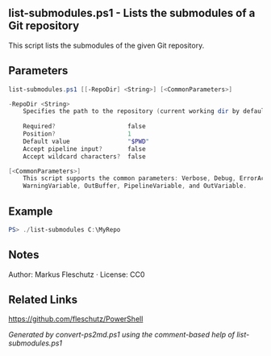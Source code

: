 ## list-submodules.ps1 - Lists the submodules of a Git repository

This script lists the submodules of the given Git repository.

## Parameters
```powershell
list-submodules.ps1 [[-RepoDir] <String>] [<CommonParameters>]

-RepoDir <String>
    Specifies the path to the repository (current working dir by default)
    
    Required?                    false
    Position?                    1
    Default value                "$PWD"
    Accept pipeline input?       false
    Accept wildcard characters?  false

[<CommonParameters>]
    This script supports the common parameters: Verbose, Debug, ErrorAction, ErrorVariable, WarningAction, 
    WarningVariable, OutBuffer, PipelineVariable, and OutVariable.
```

## Example
```powershell
PS> ./list-submodules C:\MyRepo

```

## Notes
Author: Markus Fleschutz · License: CC0

## Related Links
https://github.com/fleschutz/PowerShell

*Generated by convert-ps2md.ps1 using the comment-based help of list-submodules.ps1*
